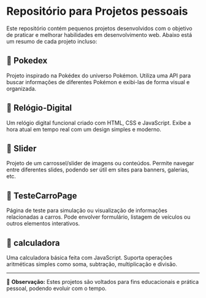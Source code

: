 # Repositório para Projetos pessoais

Este repositório contém pequenos projetos desenvolvidos com o objetivo de praticar e melhorar habilidades em desenvolvimento web. Abaixo está um resumo de cada projeto incluso:

## 📁 Pokedex
Projeto inspirado na Pokédex do universo Pokémon. Utiliza uma API para buscar informações de diferentes Pokémon e exibi-las de forma visual e organizada.

## 📁 Relógio-Digital
Um relógio digital funcional criado com HTML, CSS e JavaScript. Exibe a hora atual em tempo real com um design simples e moderno.

## 📁 Slider
Projeto de um carrossel/slider de imagens ou conteúdos. Permite navegar entre diferentes slides, podendo ser útil em sites para banners, galerias, etc.

## 📁 TesteCarroPage
Página de teste para simulação ou visualização de informações relacionadas a carros. Pode envolver formulário, listagem de veículos ou outros elementos interativos.

## 📁 calculadora
Uma calculadora básica feita com JavaScript. Suporta operações aritméticas simples como soma, subtração, multiplicação e divisão.

---

📌 **Observação:** Estes projetos são voltados para fins educacionais e prática pessoal, podendo evoluir com o tempo.
